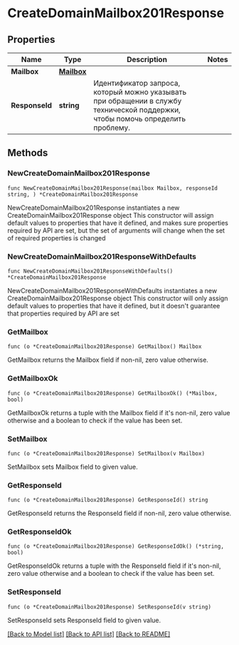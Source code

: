 # CreateDomainMailbox201Response

## Properties

Name | Type | Description | Notes
------------ | ------------- | ------------- | -------------
**Mailbox** | [**Mailbox**](Mailbox.md) |  | 
**ResponseId** | **string** | Идентификатор запроса, который можно указывать при обращении в службу технической поддержки, чтобы помочь определить проблему. | 

## Methods

### NewCreateDomainMailbox201Response

`func NewCreateDomainMailbox201Response(mailbox Mailbox, responseId string, ) *CreateDomainMailbox201Response`

NewCreateDomainMailbox201Response instantiates a new CreateDomainMailbox201Response object
This constructor will assign default values to properties that have it defined,
and makes sure properties required by API are set, but the set of arguments
will change when the set of required properties is changed

### NewCreateDomainMailbox201ResponseWithDefaults

`func NewCreateDomainMailbox201ResponseWithDefaults() *CreateDomainMailbox201Response`

NewCreateDomainMailbox201ResponseWithDefaults instantiates a new CreateDomainMailbox201Response object
This constructor will only assign default values to properties that have it defined,
but it doesn't guarantee that properties required by API are set

### GetMailbox

`func (o *CreateDomainMailbox201Response) GetMailbox() Mailbox`

GetMailbox returns the Mailbox field if non-nil, zero value otherwise.

### GetMailboxOk

`func (o *CreateDomainMailbox201Response) GetMailboxOk() (*Mailbox, bool)`

GetMailboxOk returns a tuple with the Mailbox field if it's non-nil, zero value otherwise
and a boolean to check if the value has been set.

### SetMailbox

`func (o *CreateDomainMailbox201Response) SetMailbox(v Mailbox)`

SetMailbox sets Mailbox field to given value.


### GetResponseId

`func (o *CreateDomainMailbox201Response) GetResponseId() string`

GetResponseId returns the ResponseId field if non-nil, zero value otherwise.

### GetResponseIdOk

`func (o *CreateDomainMailbox201Response) GetResponseIdOk() (*string, bool)`

GetResponseIdOk returns a tuple with the ResponseId field if it's non-nil, zero value otherwise
and a boolean to check if the value has been set.

### SetResponseId

`func (o *CreateDomainMailbox201Response) SetResponseId(v string)`

SetResponseId sets ResponseId field to given value.



[[Back to Model list]](../README.md#documentation-for-models) [[Back to API list]](../README.md#documentation-for-api-endpoints) [[Back to README]](../README.md)


